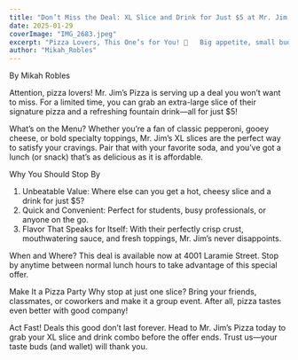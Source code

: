 ```yaml
---
title: "Don’t Miss the Deal: XL Slice and Drink for Just $5 at Mr. Jim’s Pizza!"
date: 2025-01-29
coverImage: "IMG_2683.jpeg"
excerpt: "Pizza Lovers, This One’s for You! 🍕   Big appetite, small budget? Mr. Jim’s Pizza has you covered! For a limited time, grab an **XL slice** of your favorite pizza and a **fountain drink** for just **$5**.   Stop by today and treat yourself to a deal that’s as hot as their ovens! Don’t wait—your taste buds (and wallet) will thank  🕒 Available now at 4001 Laramie Street.   👉 *Hurry in before it’s gone!*"
author: "Mikah_Robles"
---
```


By Mikah Robles

Attention, pizza lovers! Mr. Jim’s Pizza is serving up a deal you won’t want to miss. For a limited time, you can grab an extra-large slice of their signature pizza and a refreshing fountain drink—all for just $5!

What’s on the Menu? Whether you’re a fan of classic pepperoni, gooey cheese, or bold specialty toppings, Mr. Jim’s XL slices are the perfect way to satisfy your cravings. Pair that with your favorite soda, and you’ve got a lunch (or snack) that’s as delicious as it is affordable.

Why You Should Stop By

1. Unbeatable Value: Where else can you get a hot, cheesy slice and a drink for just $5?
2. Quick and Convenient: Perfect for students, busy professionals, or anyone on the go.
3. Flavor That Speaks for Itself: With their perfectly crisp crust, mouthwatering sauce, and fresh toppings, Mr. Jim’s never disappoints.

When and Where? This deal is available now at 4001 Laramie Street. Stop by anytime between normal lunch hours to take advantage of this special offer.

Make It a Pizza Party Why stop at just one slice? Bring your friends, classmates, or coworkers and make it a group event. After all, pizza tastes even better with good company!

Act Fast! Deals this good don’t last forever. Head to Mr. Jim’s Pizza today to grab your XL slice and drink combo before the offer ends. Trust us—your taste buds (and wallet) will thank you.
